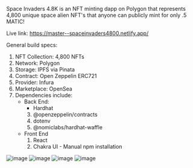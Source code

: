 Space Invaders 4.8K is an NFT minting dapp on Polygon that represents 4,800 unique space alien NFT's that anyone can publicly mint for only .5 MATIC!  

Live link: https://master--spaceinvaders4800.netlify.app/

General build specs:
1. NFT Collection: 4,800 NFTs
2. Network: Polygon
3. Storage: IPFS via Pinata
4. Contract: Open Zeppelin ERC721
5. Provider: Infura
6. Marketplace: OpenSea
7. Dependencies include:
    - Back End:
        - Hardhat
        3. @openzeppelin/contracts
        4. dotenv
        5. @nomiclabs/hardhat-waffle
    - Front End
        1. React
        2. Chakra UI - Manual npm installation

![image](https://user-images.githubusercontent.com/40747156/169298970-3c105159-d936-4adc-89c3-1c3601aa53b6.png)
![image](https://user-images.githubusercontent.com/40747156/169312511-968bb791-5319-47f7-bee2-073a2c4fd938.png)
![image](https://user-images.githubusercontent.com/40747156/169327529-ef45a8de-04af-4987-ab41-87144bedfc07.png)
![image](https://user-images.githubusercontent.com/40747156/169300352-f3450db7-cb94-497a-9569-1defacd46b41.png)


